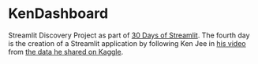# KenDashboard

Streamlit Discovery Project as part of [30 Days of Streamlit](https://share.streamlit.io/streamlit/30days). The fourth day is the creation of a Streamlit application by following Ken Jee in [his video](https://www.youtube.com/watch?v=Yk-unX4KnV4) from [the data he shared on Kaggle](https://www.kaggle.com/datasets/kenjee/ken-jee-youtube-data).
